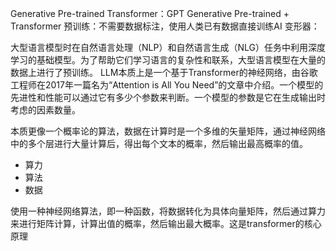 Generative Pre-trained Transformer：GPT
Generative Pre-trained + Transformer
预训练：不需要数据标注，使用人类已有数据直接训练AI
变形器：

大型语言模型时在自然语言处理（NLP）和自然语言生成（NLG）任务中利用深度学习的基础模型。为了帮助它们学习语言的复杂性和联系，大型语言模型在大量的数据上进行了预训练。
LLM本质上是一个基于Transformer的神经网络，由谷歌工程师在2017年一篇名为“Attention is All You Need”的文章中介绍。一个模型的先进性和性能可以通过它有多少个参数来判断。一个模型的参数是它在生成输出时考虑的因素数量。

本质更像一个概率论的算法，数据在计算时是一个多维的矢量矩阵，通过神经网络中的多个层进行大量计算后，得出每个文本的概率，然后输出最高概率的值。

* 算力
* 算法
* 数据

使用一种神经网络算法，即一种函数，将数据转化为具体向量矩阵，然后通过算力来进行矩阵计算，计算出值的概率，然后输出最大概率。这是transformer的核心原理
